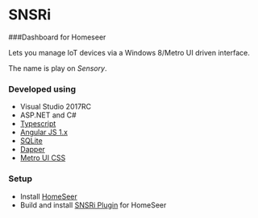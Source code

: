 # SNSRi 

###Dashboard for Homeseer

Lets you manage IoT devices via a Windows 8/Metro UI driven interface.

The name is play on *Sensory*.



### Developed using
* Visual Studio 2017RC
* ASP.NET and C#
* [Typescript](http://typescriptlang.org/)
* [Angular JS 1.x](https://angularjs.org/)
* [SQLite](https://sqlite.org/)
* [Dapper](https://github.com/StackExchange/dapper-dot-net)
* [Metro UI CSS](http://metroui.org.ua/)

### Setup
* Install [HomeSeer](http://homeseer.com/current-downloads.html)
* Build and install [SNSRi Plugin](https://github.com/jfaquinojr/SNSRi_Plugin) for HomeSeer
